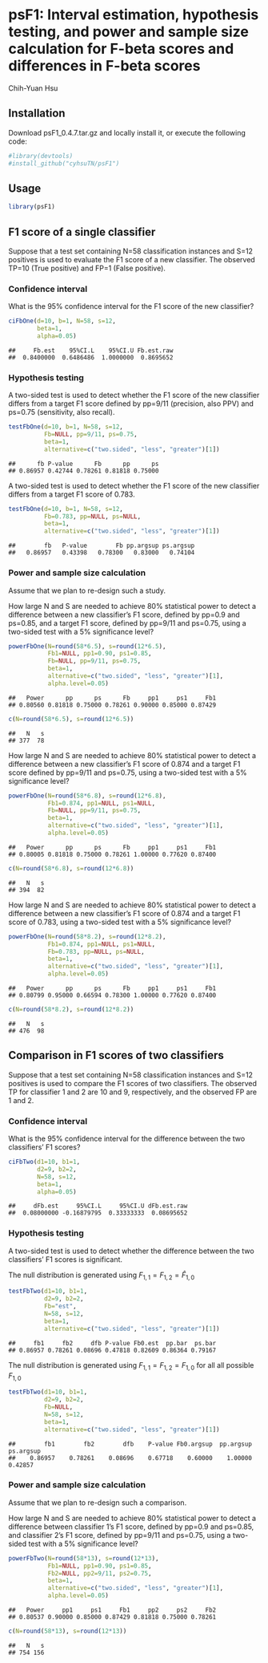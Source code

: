 psF1: Interval estimation, hypothesis testing, and power and sample size
calculation for F-beta scores and differences in F-beta scores
================
Chih-Yuan Hsu

## Installation

Download psF1_0.4.7.tar.gz and locally install it, or execute the
following code:

``` r
#library(devtools)
#install_github("cyhsuTN/psF1")
```

## Usage

``` r
library(psF1)
```

## F1 score of a single classifier

Suppose that a test set containing N=58 classification instances and
S=12 positives is used to evaluate the F1 score of a new classifier. The
observed TP=10 (True positive) and FP=1 (False positive).

### Confidence interval

What is the 95% confidence interval for the F1 score of the new
classifier?

``` r
ciFbOne(d=10, b=1, N=58, s=12,
        beta=1,
        alpha=0.05)
```

    ##     Fb.est    95%CI.L    95%CI.U Fb.est.raw 
    ##  0.8400000  0.6486486  1.0000000  0.8695652

### Hypothesis testing

A two-sided test is used to detect whether the F1 score of the new
classifier differs from a target F1 score defined by pp=9/11 (precision, also PPV) and
ps=0.75 (sensitivity, also recall).

``` r
testFbOne(d=10, b=1, N=58, s=12,
          Fb=NULL, pp=9/11, ps=0.75,
          beta=1,
          alternative=c("two.sided", "less", "greater")[1])
```

    ##      fb P-value      Fb      pp      ps 
    ## 0.86957 0.42744 0.78261 0.81818 0.75000

A two-sided test is used to detect whether the F1 score of the new
classifier differs from a target F1 score of 0.783.

``` r
testFbOne(d=10, b=1, N=58, s=12,
          Fb=0.783, pp=NULL, ps=NULL,
          beta=1,
          alternative=c("two.sided", "less", "greater")[1])
```

    ##        fb   P-value        Fb pp.argsup ps.argsup 
    ##   0.86957   0.43398   0.78300   0.83000   0.74104

### Power and sample size calculation

Assume that we plan to re-design such a study.

How large N and S are needed to achieve 80% statistical power to detect
a difference between a new classifier’s F1 score, defined by pp=0.9 and
ps=0.85, and a target F1 score, defined by pp=9/11 and ps=0.75, using a
two-sided test with a 5% significance level?

``` r
powerFbOne(N=round(58*6.5), s=round(12*6.5),
           Fb1=NULL, pp1=0.90, ps1=0.85,
           Fb=NULL, pp=9/11, ps=0.75,
           beta=1,
           alternative=c("two.sided", "less", "greater")[1],
           alpha.level=0.05)
```

    ##   Power      pp      ps      Fb     pp1     ps1     Fb1 
    ## 0.80560 0.81818 0.75000 0.78261 0.90000 0.85000 0.87429

``` r
c(N=round(58*6.5), s=round(12*6.5))
```

    ##   N   s 
    ## 377  78

How large N and S are needed to achieve 80% statistical power to detect
a difference between a new classifier’s F1 score of 0.874 and a target
F1 score defined by pp=9/11 and ps=0.75, using a two-sided test with a
5% significance level?

``` r
powerFbOne(N=round(58*6.8), s=round(12*6.8),
           Fb1=0.874, pp1=NULL, ps1=NULL,
           Fb=NULL, pp=9/11, ps=0.75,
           beta=1,
           alternative=c("two.sided", "less", "greater")[1],
           alpha.level=0.05)
```

    ##   Power      pp      ps      Fb     pp1     ps1     Fb1 
    ## 0.80005 0.81818 0.75000 0.78261 1.00000 0.77620 0.87400

``` r
c(N=round(58*6.8), s=round(12*6.8))
```

    ##   N   s 
    ## 394  82

How large N and S are needed to achieve 80% statistical power to detect
a difference between a new classifier’s F1 score of 0.874 and a target
F1 score of 0.783, using a two-sided test with a 5% significance level?

``` r
powerFbOne(N=round(58*8.2), s=round(12*8.2),
           Fb1=0.874, pp1=NULL, ps1=NULL,
           Fb=0.783, pp=NULL, ps=NULL,
           beta=1,
           alternative=c("two.sided", "less", "greater")[1],
           alpha.level=0.05)
```

    ##   Power      pp      ps      Fb     pp1     ps1     Fb1 
    ## 0.80799 0.95000 0.66594 0.78300 1.00000 0.77620 0.87400

``` r
c(N=round(58*8.2), s=round(12*8.2))
```

    ##   N   s 
    ## 476  98

## Comparison in F1 scores of two classifiers

Suppose that a test set containing N=58 classification instances and
S=12 positives is used to compare the F1 scores of two classifiers. The
observed TP for classifier 1 and 2 are 10 and 9, respectively, and the
observed FP are 1 and 2.

### Confidence interval

What is the 95% confidence interval for the difference between the two
classifiers’ F1 scores?

``` r
ciFbTwo(d1=10, b1=1, 
        d2=9, b2=2,
        N=58, s=12,
        beta=1,
        alpha=0.05)
```

    ##     dFb.est     95%CI.L     95%CI.U dFb.est.raw 
    ##  0.08000000 -0.16879795  0.33333333  0.08695652

### Hypothesis testing

A two-sided test is used to detect whether the difference between the
two classifiers’ F1 scores is significant.

The null distribution is generated using
$F_{1,1}=F_{1,2}=\widehat{F}_{1,0}$

``` r
testFbTwo(d1=10, b1=1,
          d2=9, b2=2,
          Fb="est",
          N=58, s=12,
          beta=1,
          alternative=c("two.sided", "less", "greater")[1])
```

    ##     fb1     fb2     dfb P-value Fb0.est  pp.bar  ps.bar 
    ## 0.86957 0.78261 0.08696 0.47818 0.82609 0.86364 0.79167

The null distribution is generated using $F_{1,1}=F_{1,2}=F_{1,0}$ for
all all possible $F_{1,0}$

``` r
testFbTwo(d1=10, b1=1,
          d2=9, b2=2,
          Fb=NULL,
          N=58, s=12,
          beta=1,
          alternative=c("two.sided", "less", "greater")[1])
```

    ##        fb1        fb2        dfb    P-value Fb0.argsup  pp.argsup  ps.argsup 
    ##    0.86957    0.78261    0.08696    0.67718    0.60000    1.00000    0.42857

### Power and sample size calculation

Assume that we plan to re-design such a comparison.

How large N and S are needed to achieve 80% statistical power to detect
a difference between classifier 1’s F1 score, defined by pp=0.9 and
ps=0.85, and classifier 2’s F1 score, defined by pp=9/11 and ps=0.75,
using a two-sided test with a 5% significance level?

``` r
powerFbTwo(N=round(58*13), s=round(12*13),
           Fb1=NULL, pp1=0.90, ps1=0.85,
           Fb2=NULL, pp2=9/11, ps2=0.75,
           beta=1,
           alternative=c("two.sided", "less", "greater")[1],
           alpha.level=0.05)
```

    ##   Power     pp1     ps1     Fb1     pp2     ps2     Fb2 
    ## 0.80537 0.90000 0.85000 0.87429 0.81818 0.75000 0.78261

``` r
c(N=round(58*13), s=round(12*13))
```

    ##   N   s 
    ## 754 156

